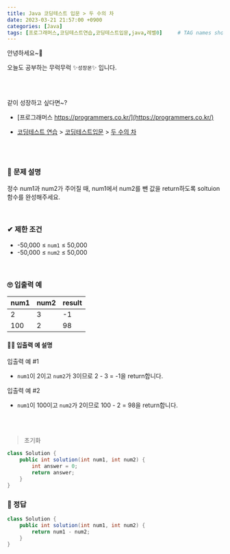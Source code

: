 ```yaml
---
title: Java 코딩테스트 입문 > 두 수의 차
date: 2023-03-21 21:57:00 +0900
categories: [Java]
tags: [프로그래머스,코딩테스트연습,코딩테스트입문,java,레벨0]     # TAG names should always be lowercase
---
```



안녕하세요~👋

오늘도 공부하는 무럭무럭 ✨`성장몬`✨ 입니다. 

<br>

<br>

같이 성장하고 싶다면~?

+ [프로그래머스 https://programmers.co.kr/](https://programmers.co.kr/)

+ [코딩테스트 연습](https://school.programmers.co.kr/learn/challenges) > [코딩테스트입문](https://school.programmers.co.kr/learn/challenges/beginner) > [두 수의 차](https://school.programmers.co.kr/learn/courses/30/lessons/120803)

<br>

<br>

### 📝 **문제 설명**

정수 num1과 num2가 주어질 때, num1에서 num2를 뺀 값을 return하도록 soltuion 함수를 완성해주세요.

<br>

### ✔ **제한 조건**

- -50,000 ≤ `num1` ≤ 50,000
- -50,000 ≤ `num2` ≤ 50,000

<br>

### 🙄 **입출력 예**

| num1 | num2 | result |
| ---- | ---- | ------ |
| 2    | 3    | -1     |
| 100  | 2    | 98     |

#### 👩‍🏫 **입출력 예 설명**

입출력 예 #1

- `num1`이 2이고 `num2`가 3이므로 2 - 3 = -1을 return합니다.

입출력 예 #2

- `num1`이 100이고 `num2`가 2이므로 100 - 2 = 98을 return합니다.

<br>

<br>

> 초기화

```java
class Solution {
    public int solution(int num1, int num2) {
        int answer = 0;
        return answer;
    }
}
```

### 💖 정답

```java
class Solution {
    public int solution(int num1, int num2) {
        return num1 - num2;
    }
}
```

